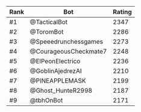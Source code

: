 Rank|Bot|Rating
---|---|---
#1|@TacticalBot|2347
#2|@ToromBot|2286
#3|@Speeedrunchessgames|2273
#4|@CourageousCheckmate7|2248
#5|@ElPeonElectrico|2236
#6|@GoblinAjedrezAI|2210
#7|@PINEAPPLEMASK|2199
#8|@Ghost_HunteR2998|2187
#9|@tbhOnBot|2171
